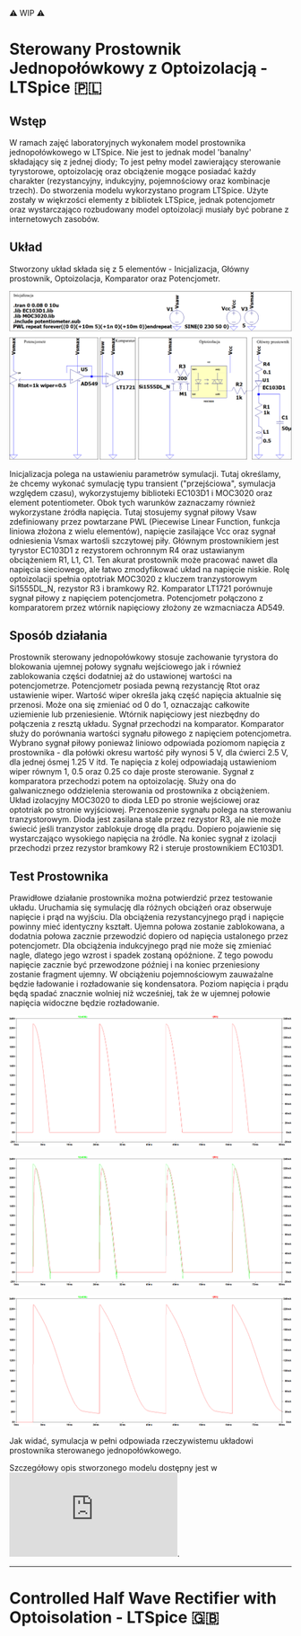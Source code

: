 ⚠️ WIP ⚠️
# Sterowany Prostownik Jednopołówkowy z Optoizolacją - LTSpice 🇵🇱
## Wstęp
W ramach zajęć laboratoryjnych wykonałem model prostownika jednopołówkowego w LTSpice. Nie jest to jednak model 'banalny' składający się z jednej diody; To jest pełny model zawierający sterowanie tyrystorowe, optoizolację oraz obciążenie mogące posiadać każdy charakter (rezystancyjny, indukcyjny, pojemnościowy oraz kombinacje trzech). Do stworzenia modelu wykorzystano program LTSpice. Użyte zostały w więkrzości elementy z bibliotek LTSpice, jednak potencjometr oraz wystarczająco rozbudowany model optoizolacji musiały być pobrane z internetowych zasobów.
## Układ
Stworzony układ składa się z 5 elementów - Inicjalizacja, Główny prostownik, Optoizolacja, Komparator oraz Potencjometr.

![Model](https://github.com/Kacper-Hoffman/Half-Rectifier/blob/main/model_signed.png)

Inicjalizacja polega na ustawieniu parametrów symulacji. Tutaj określamy, że chcemy wykonać symulację typu transient ("przejściowa", symulacja względem czasu), wykorzystujemy biblioteki EC103D1 i MOC3020 oraz element potentiometer. Obok tych warunków zaznaczamy również wykorzystane źródła napięcia. Tutaj stosujemy sygnał piłowy Vsaw zdefiniowany przez powtarzane PWL (Piecewise Linear Function, funkcja liniowa złożona z wielu elementów), napięcie zasilające Vcc oraz sygnał odniesienia Vsmax wartośli szczytowej piły. Głównym prostownikiem jest tyrystor EC103D1 z rezystorem ochronnym R4 oraz ustawianym obciążeniem R1, L1, C1. Ten akurat prostownik może pracować nawet dla napięcia sieciowego, ale łatwo zmodyfikować układ na napięcie niskie. Rolę optoizolacji spełnia optotriak MOC3020 z kluczem tranzystorowym Si1555DL_N, rezystor R3 i bramkowy R2. Komparator LT1721 porównuje sygnał piłowy z napięciem potencjometra. Potencjometr połączono z komparatorem przez wtórnik napięciowy złożony ze wzmacniacza AD549.

## Sposób działania
Prostownik sterowany jednopołówkowy stosuje zachowanie tyrystora do blokowania ujemnej połowy sygnału wejściowego jak i również zablokowania części dodatniej aż do ustawionej wartości na potencjometrze. Potencjometr posiada pewną rezystancję Rtot oraz ustawienie wiper. Wartość wiper określa jaką część napięcia aktualnie się przenosi. Może ona się zmieniać od 0 do 1, oznaczając całkowite uziemienie lub przeniesienie. Wtórnik napięciowy jest niezbędny do połączenia z resztą układu. Sygnał przechodzi na komparator. Komparator służy do porównania wartości sygnału piłowego z napięciem potencjometra. Wybrano sygnał piłowy ponieważ liniowo odpowiada poziomom napięcia z prostownika - dla połówki okresu wartość piły wynosi 5 V, dla ćwierci 2.5 V, dla jednej ósmej 1.25 V itd. Te napięcia z kolej odpowiadają ustawieniom wiper równym 1, 0.5 oraz 0.25 co daje proste sterowanie. Sygnał z komparatora przechodzi potem na optoizolację. Służy ona do galwanicznego oddzielenia sterowania od prostownika z obciążeniem. Układ izolacyjny MOC3020 to dioda LED po stronie wejściowej oraz optotriak po stronie wyjściowej. Przenoszenie sygnału polega na sterowaniu tranzystorowym. Dioda jest zasilana stale przez rezystor R3, ale nie może świecić jeśli tranzystor zablokuje drogę dla prądu. Dopiero pojawienie się wystarczająco wysokiego napięcia na źródle. Na koniec sygnał z izolacji przechodzi przez rezystor bramkowy R2 i steruje prostownikiem EC103D1.

## Test Prostownika
Prawidłowe działanie prostownika można potwierdzić przez testowanie układu. Uruchamia się symulację dla różnych obciążeń oraz obserwuje napięcie i prąd na wyjściu. Dla obciążenia rezystancyjnego prąd i napięcie powinny mieć identyczny kształt. Ujemna połowa zostanie zablokowana, a dodatnia połowa zacznie przewodzić dopiero od napięcia ustalonego przez potencjometr. Dla obciążenia indukcyjnego prąd nie może się zmieniać nagle, dlatego jego wzrost i spadek zostaną opóźnione. Z tego powodu napięcie zacznie być przewodzone później i na koniec przeniesiony zostanie fragment ujemny. W obciążeniu pojemnościowym zauważalne będzie ładowanie i rozładowanie się kondensatora. Poziom napięcia i prądu będą spadać znacznie wolniej niż wcześniej, tak że w ujemnej połowie napięcia widoczne będzie rozładowanie.

![Resistance Load](https://github.com/Kacper-Hoffman/Half-Rectifier/blob/main/resistance5.png)

![Inductance Load](https://github.com/Kacper-Hoffman/Half-Rectifier/blob/main/induction5.png)

![Capacitance Load](https://github.com/Kacper-Hoffman/Half-Rectifier/blob/main/capacitance5.png)

Jak widać, symulacja w pełni odpowiada rzeczywistemu układowi prostownika sterowanego jednopołówkowego.

Szczegółowy opis stworzonego modelu dostępny jest w ![moim projekcie](https://github.com/Kacper-Hoffman/Half-Rectifier/blob/main/Kacper%20Hoffman%20-%20Projekt%20Elektronika.pdf).

---
# Controlled Half Wave Rectifier with Optoisolation - LTSpice 🇬🇧
